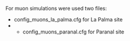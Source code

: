 For muon simulations were used two files:
- config_muons_la_palma.cfg for La Palma site
- - config_muons_paranal.cfg for Paranal site
